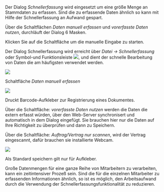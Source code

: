 Der Dialog *Schnellerfassung* wird eingesetzt um eine größe Menge an Stammdaten zu erfassen. Sind die zu erfassende Daten ähnlich so kann mit Hilfe der Schnellerfassung an Aufwand gespart.

Über die Schaltflächen *Daten manuell erfassen* und *vorerfasste Daten nutzen*, durchläuft der Dialog 6 Masken.

Klicken Sie auf die Schaltfläche um die manuelle Eingabe zu starten.

Der Dialog Schnellerfassung wird erreicht über *Datei → Schnellerfassung* oder Symbol-und Funktionsleiste ![](http://xpecto.github.io/docs/img/img_1442999858597.png), und dient der schnelle Bearbeitung von Daten die am häufigsten verwendet werden.

![](http://xpecto.github.io/docs/img/img_1442999939016.png)

Schaltfläche *Daten manuell erfassen*

![](http://xpecto.github.io/docs/img/img_1443000322630.png)

Druckt Barcode-Aufkleber zur Registrierung eines Dokumentes.

Über die Schaltfläche: *vorerfasste Daten nutzen* werden die Daten die extern erfasst würden, über den Web-Server synchronisert und automatisch in dem Dialog eingefügt. Sie brauchen hier nur die Daten auf Ihre Richtigkeit zu überprüfen und dann zu Speichern.

Über die Schaltfläche: *Auftrag/Vertrag nur scannen*, wird der Vertrag eingescannt, dafür brauchen sie installierte Webcam.

![](http://xpecto.github.io/docs/img/img_1443000902734.png)

Als Standard speichern gilt nur für Aufkleber.

Große Datenmengen für eine ganze Reihe von Mitarbeitern zu verarbeiten, kann ein zeitintensiver Prozeß sein. Sind die für die einzelnen Mitarbeiter zu erfassenden Informationen ähnlich, so ist es möglich, den Arbeitsaufwand durch die Verwendung der Schnellerfassungsfunktionalität zu reduzieren.